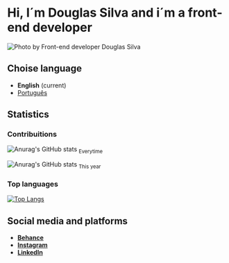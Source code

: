 # Hi, I´m Douglas Silva and i´m a front-end developer
![Photo by Front-end developer Douglas Silva]('/assets/me.png')

## Choise language
* **English** (current)
* [Português](/dist/pt-br/README.md)

## Statistics
### Contribuitions
![Anurag's GitHub stats](https://github-readme-stats.vercel.app/api?username=devdouglasgfs&theme=tokyonight&show_icons=true&count_private=true&locale=en&cache_seconds=14400&include_all_commits=true)
<sub>Everytime</sub>

![Anurag's GitHub stats](https://github-readme-stats.vercel.app/api?username=devdouglasgfs&theme=tokyonight&show_icons=true&count_private=true&locale=en&cache_seconds=14400)
<sub>This year</sub>


### Top languages
[![Top Langs](https://github-readme-stats.vercel.app/api/top-langs/?username=devdouglasgfs&theme=tokyonight)](https://github.com/anuraghazra/github-readme-stats)

## Social media and platforms
* [**__Behance__**]('https://www.behance.net/devdouglassilva')
* [**__Instagram__**]('https://instagram.com/douglassilva_developer?igshid=MzNlNGNkZWQ4Mg==')
* [**__LinkedIn__**]('https://www.linkedin.com/in/developer-douglas-silva')